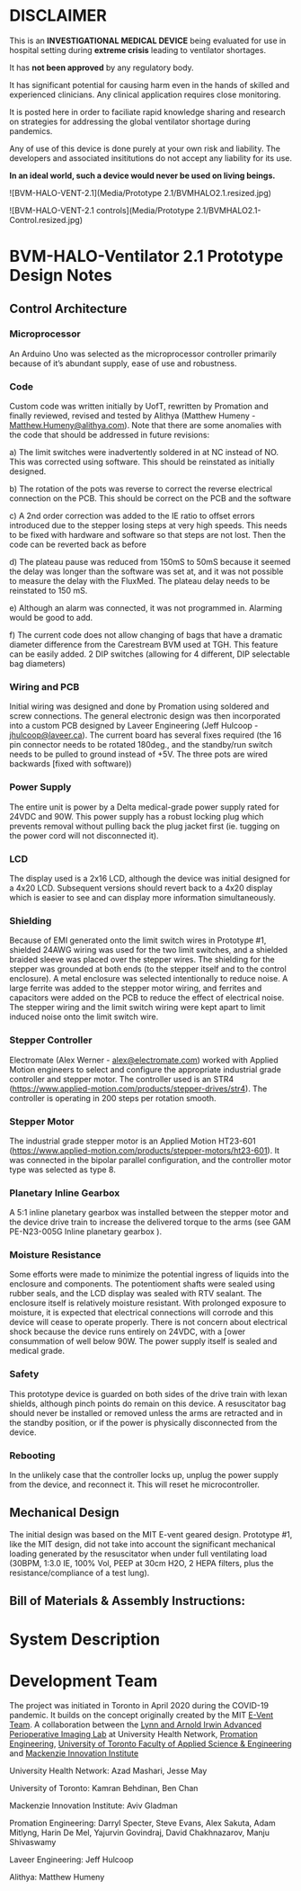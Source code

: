 # DISCLAIMER
This is an **INVESTIGATIONAL MEDICAL DEVICE** being evaluated for use
in hospital setting during **extreme crisis** leading to ventilator
shortages.

It has **not been approved** by any regulatory body.

It has significant potential for causing harm  even in the hands of
skilled and experienced clinicians. Any clinical application requires close
monitoring.

It is posted here in order to faciliate rapid knowledge sharing and research
on strategies for addressing the global ventilator shortage during pandemics.

Any of use of this device is done purely at your own risk and liability. The
developers and associated insititutions do not accept any liability for its use.

**In an ideal world, such a device would never be used on living beings.**

![BVM-HALO-VENT-2.1](Media/Prototype 2.1/BVMHALO2.1.resized.jpg)

![BVM-HALO-VENT-2.1 controls](Media/Prototype 2.1/BVMHALO2.1-Control.resized.jpg)


# BVM-HALO-Ventilator 2.1 Prototype Design Notes

## Control Architecture

### Microprocessor
An Arduino Uno was selected as the microprocessor controller primarily because of it’s abundant supply, ease of use and robustness. 

### Code
Custom code was written initially by UofT, rewritten by Promation and finally reviewed, revised and tested by Alithya (Matthew Humeny  - Matthew.Humeny@alithya.com). Note that there are some anomalies with the code that should be addressed in future revisions:

a) The limit switches were inadvertently soldered in at NC instead of NO. This was corrected using software. This should be reinstated as initially designed.

b) The rotation of the pots was reverse to correct the reverse electrical connection on the PCB. This should be correct on the PCB and the software

c) A 2nd order correction was added to the IE ratio to offset errors introduced due to the stepper losing steps at very high speeds. This needs to be fixed with hardware and software so that steps are not lost. Then the code can be reverted back as before

d) The plateau pause was reduced from 150mS to 50mS because it seemed the delay was longer than the software was set at, and it was not possible to measure the delay with the FluxMed. The plateau delay needs to be reinstated to 150 mS.

e) Although an alarm was connected, it was not programmed in. Alarming would be good to add.

f) The current code does not allow changing of bags that have a dramatic diameter difference from the Carestream BVM used at TGH. This feature can be easily added. 2 DIP switches (allowing for 4 different, DIP selectable bag diameters)

### Wiring and PCB
Initial wiring was designed and done by Promation using soldered and screw connections. The general electronic design was then incorporated into a custom PCB designed by Laveer Engineering (Jeff Hulcoop -  jhulcoop@laveer.ca). The current board has several fixes required (the 16 pin connector needs to be rotated 180deg., and the standby/run switch needs to be pulled to ground instead of +5V. The three pots are wired backwards [fixed with software))

### Power Supply
The entire unit is power by a Delta medical-grade power supply rated for 24VDC and 90W. This power supply has a robust locking plug which prevents removal without pulling back the plug jacket first (ie. tugging on the power cord will not disconnected it).

### LCD
The display used is a 2x16 LCD, although the device was initial designed for a 4x20 LCD. Subsequent versions should revert back to a 4x20 display which is easier to see and can display more information simultaneously.

### Shielding
Because of EMI generated onto the limit switch wires in Prototype #1, shielded 24AWG wiring was used for the two limit switches, and a shielded braided sleeve was placed over the stepper wires. The shielding for the stepper was grounded at both ends (to the stepper itself and to the control enclosure). A metal enclosure was selected intentionally to reduce noise. A large ferrite was added to the stepper motor wiring, and ferrites and capacitors were added on the PCB to reduce the effect of electrical noise. The stepper wiring and the limit switch wiring were kept apart to limit induced noise onto the limit switch wire.

### Stepper Controller
Electromate (Alex Werner - alex@electromate.com) worked with Applied Motion engineers to select and configure the appropriate industrial grade controller and stepper motor. The controller used is an STR4  (https://www.applied-motion.com/products/stepper-drives/str4). The controller is operating in 200 steps per rotation smooth.

### Stepper Motor
The industrial grade stepper motor is an Applied Motion HT23-601 (https://www.applied-motion.com/products/stepper-motors/ht23-601). It was connected in the bipolar parallel configuration, and the controller motor type was selected as type 8.

### Planetary Inline Gearbox
A 5:1 inline planetary gearbox was installed between the stepper motor and the device drive train to increase the delivered torque to the arms (see GAM PE-N23-005G Inline planetary gearbox ).

### Moisture Resistance
Some efforts were made to minimize the potential ingress of liquids into the enclosure and components. The potentioment shafts were sealed using rubber seals, and the LCD display was sealed with RTV sealant. The enclosure itself is relatively moisture resistant. With prolonged exposure to moisture, it is expected that electrical connections will corrode and this device will cease to operate properly. There is not concern about electrical shock because the device runs entirely on 24VDC, with a [ower consummation of well below 90W. The power supply itself is sealed and medical grade.

### Safety
This prototype device is guarded on both sides of the drive train with lexan shields, although pinch points do remain on this device. A resuscitator bag should never be installed or removed unless the arms are retracted and in the standby position, or if the power is physically disconnected from the device.

### Rebooting
In the unlikely case that the controller locks up, unplug the power supply from the device, and reconnect it. This will reset he microcontroller.

## Mechanical Design
The initial design was based on the MIT E-vent geared design. Prototype #1, like the MIT design, did not take into account the significant mechanical loading generated by the resuscitator when under full ventilating load (30BPM, 1:3.0 IE, 100% Vol, PEEP at 30cm H2O, 2 HEPA filters, plus the resistance/compliance of a test lung).
## Bill of Materials & Assembly Instructions:

# System Description

# Development Team
The project was initiated in Toronto in April 2020 during the COVID-19 pandemic. It builds on the concept originally created by the MIT <a href="https://e-vent.mit.edu" rel="nofollow" target="_blank">E-Vent Team</a>. A collaboration between the 
<a href="https://apil.ca" rel="nofollow" target="_blank">Lynn and Arnold Irwin Advanced Perioperative Imaging Lab</a> at University Health Network,
<a href="https://www.promation.com" rel="nofollow" target="_blank">Promation Engineering</a>, 
<a href="https://www.engineering.utoronto.ca" rel="nofollow" target="_blank">University of Toronto Faculty of Applied Science & Engineering</a> and 
<a href="https://mi2health.com" rel="nofollow" target="_blank">Mackenzie Innovation Institute</a>

University Health Network: Azad Mashari, Jesse May

University of Toronto: Kamran Behdinan, Ben Chan

Mackenzie Innovation Institute: Aviv Gladman

Promation Engineering: Darryl Specter, Steve Evans, Alex Sakuta, Adam Mitlyng, Harin De Mel, Yajurvin Govindraj, David Chakhnazarov, Manju Shivaswamy 

Laveer Engineering: Jeff Hulcoop 

Alithya: Matthew Humeny

